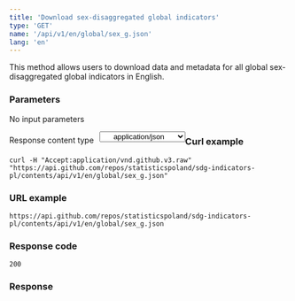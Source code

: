 ```yaml
---
title: 'Download sex-disaggregated global indicators'
type: 'GET'
name: '/api/v1/en/global/sex_g.json'
lang: 'en'
---
```


This method allows users to download data and metadata for all global sex-disaggregated global indicators in English.

### Parameters

<p>No input parameters</p>

<p style='float:left;margin-top: 7px;'>Response content type</p>
<select style='float:left;padding: 0px 15px;width: 155px;margin-left: 10px;text-align-last: center;'>
  <option>application/json</option>
</select>

<div id='exampleGlobSex'>

<h3 id="przykładowy-curl">Curl example</h3>

<p><code class="highlighter-rouge">curl -H "Accept:application/vnd.github.v3.raw" "https://api.github.com/repos/statisticspoland/sdg-indicators-pl/contents/api/v1/en/global/sex_g.json"</code></p>

<h3 id="przykładowy-url">URL example</h3>

<p><code class="highlighter-rouge">https://api.github.com/repos/statisticspoland/sdg-indicators-pl/contents/api/v1/en/global/sex_g.json</code></p>

<h3 id="przykładowy-kod-odpowiedzi">Response code</h3>

<p><code class="highlighter-rouge">200</code></p>

<h3 id="przykładowa-odpowiedź">Response</h3>

<p><code class="highlighter-rouge" id="show-data-GlobSex">
</code></p>

</div>


<script>

$.getJSON('http://sdg.gov.pl/api/v1/en/global/sex_g.json', function(data) {
    $('#show-data-GlobSex').html(JSON.stringify(data, null, 2));
});

</script>
